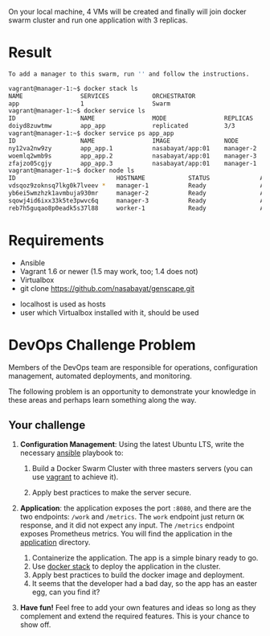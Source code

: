 On your local machine, 4 VMs will be created and finally will join docker swarm cluster and run one application with 3 replicas.

Result
=======
```bash
To add a manager to this swarm, run '' and follow the instructions.

vagrant@manager-1:~$ docker stack ls
NAME                SERVICES            ORCHESTRATOR
app                 1                   Swarm
vagrant@manager-1:~$ docker service ls
ID                  NAME                MODE                REPLICAS            IMAGE               PORTS
doiyd8zuwtmw        app_app             replicated          3/3                 nasabayat/app:01    *:8080->8080/tcp
vagrant@manager-1:~$ docker service ps app_app
ID                  NAME                IMAGE               NODE                DESIRED STATE       CURRENT STATE           ERROR               PORTS
ny12va2nw9zy        app_app.1           nasabayat/app:01    manager-2           Running             Running 3 minutes ago                       
woemlq2wmb9s        app_app.2           nasabayat/app:01    manager-3           Running             Running 3 minutes ago                       
zfajzo05cgjy        app_app.3           nasabayat/app:01    manager-1           Running             Running 3 minutes ago                       
vagrant@manager-1:~$ docker node ls
ID                            HOSTNAME            STATUS              AVAILABILITY        MANAGER STATUS      ENGINE VERSION
vdsqoz9zoknsq7lkg0k7lveev *   manager-1           Ready               Active              Leader              19.03.6
yb6ei5wmzhzk1avmbuja930mr     manager-2           Ready               Active              Reachable           19.03.6
sqowj4id6ixx33k5te3pwvc6q     manager-3           Ready               Active              Reachable           19.03.6
reb7h5guqao8p0eadk5s37l88     worker-1            Ready               Active                                  19.03.6
```

Requirements
==============

* Ansible
* Vagrant 1.6 or newer (1.5 may work, too; 1.4 does not)
* Virtualbox
* git clone https://github.com/nasabayat/genscape.git

- localhost is used as hosts
- user which Virtualbox installed with it, should be used

# DevOps Challenge Problem

Members of the DevOps team are responsible for operations, configuration management, automated deployments, and monitoring.

The following problem is an opportunity to demonstrate your knowledge in these areas and perhaps learn something along the way.

## Your challenge

1. **Configuration Management**: Using the latest Ubuntu LTS, write the necessary [ansible](https://www.ansible.com/) playbook to:
   1. Build a Docker Swarm Cluster with three masters servers (you can use [vagrant](https://www.vagrantup.com/) to achieve it).

   2. Apply best practices to make the server secure.

2. **Application**: the application exposes the port `:8080`, and there are the two endpoints: `/work` and `/metrics`. The `work` endpoint just return `OK` response, and it did not expect any input. The `/metrics` endpoint exposes Prometheus metrics. You will find the application in the [application](./application) directory.

   1. Containerize the application. The app is a simple binary ready to go.
   2. Use [docker stack](https://docs.docker.com/engine/reference/commandline/stack/) to deploy the application in the cluster.
   3. Apply best practices to build the docker image and deployment.
   4. It seems that the developer had a bad day, so the app has an easter egg, can you find it?

3. **Have fun!** Feel free to add your own features and ideas so long as they complement and extend the required features. This is your chance to show off.
